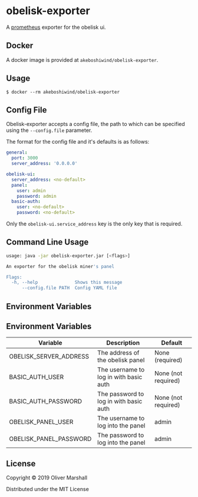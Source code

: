 # obelisk-exporter

A [prometheus](prometheus.io) exporter for the obelisk ui.

## Docker

A docker image is provided at `akeboshiwind/obelisk-exporter`.

## Usage

    $ docker --rm akeboshiwind/obelisk-exporter

## Config File

Obelisk-exporter accepts a config file, the path to which can be specified using the `--config.file` parameter.

The format for the config file and it's defaults is as follows:
```yaml
general:
  port: 3000
  server_address: '0.0.0.0'

obelisk-ui:
  server_address: <no-default>
  panel:
    user: admin
    password: admin
  basic-auth:
    user: <no-default>
    password: <no-default>
```

Only the `obelisk-ui.service_address` key is the only key that is required.

## Command Line Usage

```bash
usage: java -jar obelisk-exporter.jar [<flags>]

An exporter for the obelisk miner's panel

Flags:
  -h, --help              Shows this message
      --config.file PATH  Config YAML file
```

## Environment Variables


## Environment Variables

Variable | Description | Default
-------- | ----------- | -------
OBELISK_SERVER_ADDRESS | The address of the obelisk panel | None (required)
BASIC_AUTH_USER | The username to log in with basic auth | None (not required)
BASIC_AUTH_PASSWORD | The password to log in with basic auth | None (not required)
OBELISK_PANEL_USER | The username to log into the panel | admin
OBELISK_PANEL_PASSWORD | The password to log into the panel | admin

## License

Copyright © 2019 Oliver Marshall

Distributed under the MIT License
